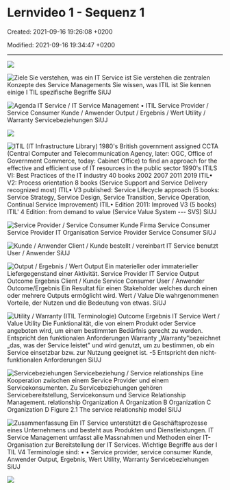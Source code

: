# Lernvideo 1 - Sequenz 1

Created: 2021-09-16 19:26:08 +0200

Modified: 2021-09-16 19:34:47 +0200

---

![](../../../media/S1_03_ITIL_Service-Management-und-Case-Study-Lernvideo-1---Sequenz-1-image1.png)



![Ziele Sie verstehen, was ein IT Service ist Sie verstehen die zentralen Konzepte des Service Managements Sie wissen, was ITIL ist Sie kennen einige I TIL spezifische Begriffe SiUJ ](../../../media/S1_03_ITIL_Service-Management-und-Case-Study-Lernvideo-1---Sequenz-1-image2.png)



![Agenda IT Service / IT Service Management • ITIL Service Provider / Service Consumer Kunde / Anwender Output / Ergebnis / Wert Utility / Warranty Servicebeziehungen SiUJ ](../../../media/S1_03_ITIL_Service-Management-und-Case-Study-Lernvideo-1---Sequenz-1-image3.png)



![](../../../media/S1_03_ITIL_Service-Management-und-Case-Study-Lernvideo-1---Sequenz-1-image4.png)



![ITIL (IT Infrastructure Library) 1980's British government assigned CCTA (Central Computer and Telecommunication Agency, later: OGC, Office of Government Commerce, today: Cabinet Office) to find an approach for the effective and efficient use of IT resources in the public sector 1990's ITILS VI: Best Practices of the IT industry 40 books 2002 2007 2011 2019 ITIL• V2: Process orientation 8 books (Service Support and Service Delivery recognized most) ITIL• V3 published: Service Lifecycle approach (5 books: Service Strategy, Service Design, Service Transition, Service Operation, Continual Service Improvement) ITIL• Edition 2011: Improved V3 (5 books) ITIL' 4 Edition: from demand to value (Service Value System --- SVS) SiUJ ](../../../media/S1_03_ITIL_Service-Management-und-Case-Study-Lernvideo-1---Sequenz-1-image5.png)



![Service Provider / Service Consumer Kunde Firma Service Consumer Service Provider IT Organisation Service Provider Service Consumer SiUJ ](../../../media/S1_03_ITIL_Service-Management-und-Case-Study-Lernvideo-1---Sequenz-1-image6.png)



![Kunde / Anwender Client / Kunde bestellt / vereinbart IT Service benutzt User / Anwender SiUJ ](../../../media/S1_03_ITIL_Service-Management-und-Case-Study-Lernvideo-1---Sequenz-1-image7.png)



![Output / Ergebnis / Wert Output Ein materieller oder immaterieller Liefergegenstand einer Aktivität. Service Provider IT Service Output Outcome Ergebnis Client / Kunde Service Consumer User / Anwender Outcome/Ergebnis Ein Resultat für einen Stakeholder welches durch einen oder mehrere Outputs ermöglicht wird. Wert / Value Die wahrgenommenen Vorteile, der Nutzen und die Bedeutung von etwas. SiUJ ](../../../media/S1_03_ITIL_Service-Management-und-Case-Study-Lernvideo-1---Sequenz-1-image8.png)



![Utility / Warranty (ITIL Terminologie) Outcome Ergebnis IT Service Wert / Value Utility Die Funktionalität, die von einem Produkt oder Service angeboten wird, um einem bestimmten Bedürfnis gerecht zu werden. Entspricht den funktionalen Anforderungen Warranty „Warranty"bezeichnet „das, was der Service leistet" und wird genutzt, um zu bestimmen, ob ein Service einsetzbar bzw. zur Nutzung geeignet ist. -5 Entspricht den nicht-funktionalen Anforderungen SiUJ ](../../../media/S1_03_ITIL_Service-Management-und-Case-Study-Lernvideo-1---Sequenz-1-image9.png)



![Servicebeziehungen Servicebeziehung / Service relationships Eine Kooperation zwischen einem Service Provider und einem Servicekonsumenten. Zu Servicebeziehungen gehören Servicebereitstellung, Servicekonsum und Service Relationship Management. relationship Organization A Organization B Organization C Organization D Figure 2.1 The service relationship model SiUJ ](../../../media/S1_03_ITIL_Service-Management-und-Case-Study-Lernvideo-1---Sequenz-1-image10.png)



![Zusammenfassung Ein IT Service unterstützt die Geschäftsprozesse eines Unternehmens und besteht aus Produkten und Dienstleistungen. IT Service Management umfasst alle Massnahmen und Methoden einer IT-Organisation zur Bereitstellung der IT Services. Wichtige Begriffe aus der I TIL V4 Terminologie sind: • • Service provider, service consumer Kunde, Anwender Output, Ergebnis, Wert Utility, Warranty Servicebeziehungen SiUJ ](../../../media/S1_03_ITIL_Service-Management-und-Case-Study-Lernvideo-1---Sequenz-1-image11.png)



![](../../../media/S1_03_ITIL_Service-Management-und-Case-Study-Lernvideo-1---Sequenz-1-image1.png)











